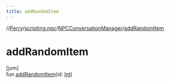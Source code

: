 ```yaml
---
title: addRandomItem
---
```

//[Perry](../../../index.html)/[scripting.npc](../index.html)/[NPCConversationManager](index.html)/[addRandomItem](add-random-item.html)



# addRandomItem



[jvm]\
fun [addRandomItem](add-random-item.html)(id: [Int](https://kotlinlang.org/api/latest/jvm/stdlib/kotlin/-int/index.html))




